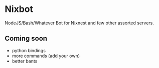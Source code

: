 # Nixbot
NodeJS/Bash/Whatever Bot for Nixnest and few other assorted servers.

## Coming soon

- python bindings
- more commands (add your own)
- better bants
